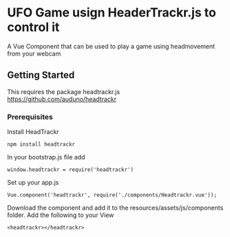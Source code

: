 # UFO Game usign HeaderTrackr.js to control it

A Vue Component that can be used to play a game using headmovement from your webcam

## Getting Started

This requires the package headtrackr.js https://github.com/auduno/headtrackr

### Prerequisites

Install HeadTrackr
```
npm install headtrackr
```

In your bootstrap.js file add
```
window.headtrackr = require('headtrackr')
```

Set up your app.js
```
Vue.component('headtrackr', require('./components/Headtrackr.vue'));
```

Download the component and add it to the resources/assets/js/components folder.
Add the following to your View
```
<headtrackr></headtrackr>   
```
   
